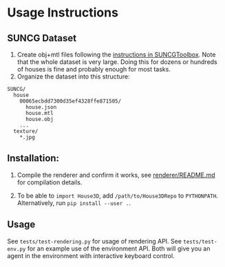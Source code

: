
# Usage Instructions

## SUNCG Dataset
1. Create obj+mtl files following the [instructions in SUNCGToolbox](https://github.com/shurans/SUNCGtoolbox#convert-to-objmtl).
  Note that the whole dataset is very large. Doing this for dozens or hundreds of houses is fine and probably
  enough for most tasks.
2. Organize the dataset into this structure:

```
SUNCG/
  house
    00065ecbdd7300d35ef4328ffe871505/
      house.json
      house.mtl
      house.obj
    ...
  texture/
    *.jpg
```

## Installation:

1. Compile the renderer and confirm it works, see [renderer/README.md](renderer) for compilation details.

2. To be able to `import House3D`, add `/path/to/House3DRepo` to `PYTHONPATH`. Alternatively, run `pip install --user .`.

## Usage

See `tests/test-rendering.py` for usage of rendering API.
See `tests/test-env.py` for an example use of the environment API.
Both will give you an agent in the environment with interactive keyboard control.
